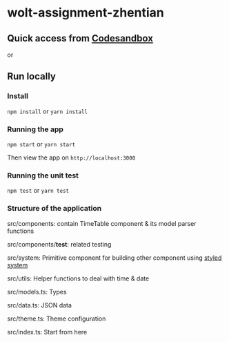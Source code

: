 # wolt-assignment-zhentian

## Quick access from [Codesandbox](https://codesandbox.io/s/github/zhentian-wan/wolt-assignment-zhentian)

or

## Run locally

### Install

`npm install` or `yarn install`

### Running the app

`npm start` or `yarn start`

Then view the app on `http://localhost:3000`

### Running the unit test

`npm test` or `yarn test`

### Structure of the application

src/components: contain TimeTable component & its model parser functions

src/components/**test**: related testing

src/system: Primitive component for building other component using [styled system](https://styled-system.com/)

src/utils: Helper functions to deal with time & date

src/models.ts: Types

src/data.ts: JSON data

src/theme.ts: Theme configuration

src/index.ts: Start from here
